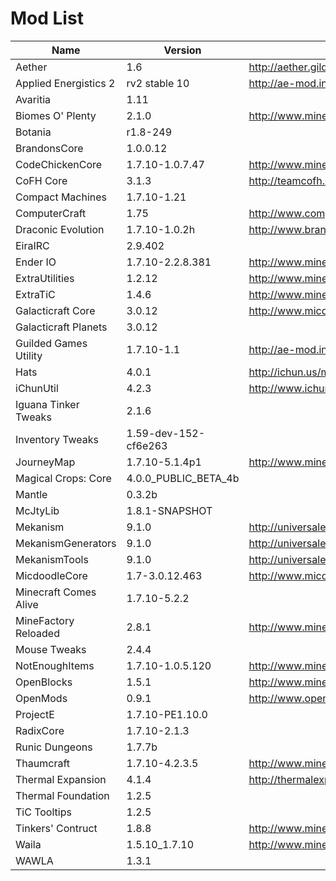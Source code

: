 # Mod List

Name                  | Version              | Url
--------------------- | -------------------- | ----------------------------------------------
Aether                | 1.6                  | <http://aether.gildedgames.com>
Applied Energistics 2 | rv2 stable 10        | <http://ae-mod.info/>
Avaritia              | 1.11                 |
Biomes O' Plenty      | 2.1.0                | <http://www.minecraftforum.net/topic/1495041->
Botania               | r1.8-249             |
BrandonsCore          | 1.0.0.12             |
CodeChickenCore       | 1.7.10-1.0.7.47      | <http://www.minecraftforum.net/topic/909223->
CoFH Core             | 3.1.3                | <http://teamcofh.com/>
Compact Machines      | 1.7.10-1.21          |
ComputerCraft         | 1.75                 | <http://www.computercraft.info/>
Draconic Evolution    | 1.7.10-1.0.2h        | <http://www.brandon3055.com/>
EiraIRC               | 2.9.402              |
Ender IO              | 1.7.10-2.2.8.381     | <http://www.minecraftforum.net/topic/1937619->
ExtraUtilities        | 1.2.12               | <http://www.minecraftforum.net/topic/1776056->
ExtraTiC              | 1.4.6                | <http://www.minecraftforum.net/topic/1985397->
Galacticraft Core     | 3.0.12               | <http://www.micdoodle8.com/mods/galacticraft>
Galacticraft Planets  | 3.0.12               |
Guilded Games Utility | 1.7.10-1.1           | <http://ae-mod.info/>
Hats                  | 4.0.1                | <http://ichun.us/mods/hats/>
iChunUtil             | 4.2.3                | <http://www.ichun.us/>
Iguana Tinker Tweaks  | 2.1.6                |
Inventory Tweaks      | 1.59-dev-152-cf6e263 |
JourneyMap            | 1.7.10-5.1.4p1       | <http://www.minecraftforum.net/topic/772071->
Magical Crops: Core   | 4.0.0_PUBLIC_BETA_4b |
Mantle                | 0.3.2b               |
McJtyLib              | 1.8.1-SNAPSHOT       |
Mekanism              | 9.1.0                | <http://universalelectricity.com/mekanism>
MekanismGenerators    | 9.1.0                | <http://universalelectricity.com/mekanism>
MekanismTools         | 9.1.0                | <http://universalelectricity.com/mekanism>
MicdoodleCore         | 1.7-3.0.12.463       | <http://www.micdoodle8.com/>
Minecraft Comes Alive | 1.7.10-5.2.2         |
MineFactory Reloaded  | 2.8.1                | <http://www.minecraftforum.net/topic/2016680->
Mouse Tweaks          | 2.4.4                |
NotEnoughItems        | 1.7.10-1.0.5.120     | <http://www.minecraftforum.net/topic/909223->
OpenBlocks            | 1.5.1                | <http://www.minecraftforum.net/topic/1941514->
OpenMods              | 0.9.1                | <http://www.openblocks.info/>
ProjectE              | 1.7.10-PE1.10.0      |
RadixCore             | 1.7.10-2.1.3         |
Runic Dungeons        | 1.7.7b               |
Thaumcraft            | 1.7.10-4.2.3.5       | <http://www.minecraftforum.net/topic/838839->
Thermal Expansion     | 4.1.4                | <http://thermalexpansion.wikispaces.com/>
Thermal Foundation    | 1.2.5
TiC Tooltips          | 1.2.5                |
Tinkers' Contruct     | 1.8.8                | <http://www.minecraftforum.net/topic/1659892->
Waila                 | 1.5.10_1.7.10        | <http://www.minecraftforum.net/topic/1846244->
WAWLA                 | 1.3.1                |

